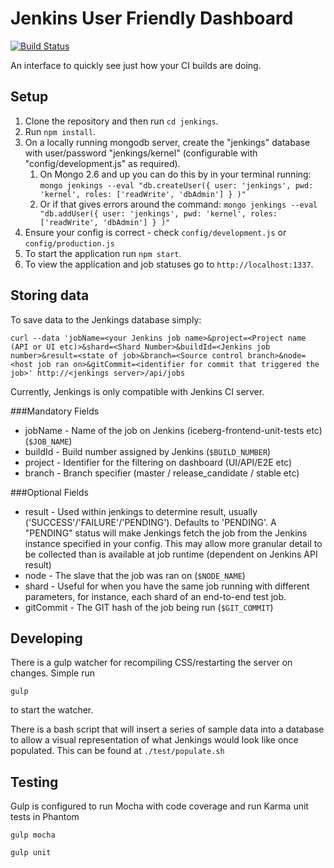 Jenkins User Friendly Dashboard
=======

[![Build Status](https://travis-ci.org/alexnaish/jenkings.svg?branch=master)](https://travis-ci.org/alexnaish/jenkings)


An interface to quickly see just how your CI builds are doing.


Setup
-----

1. Clone the repository and then run `cd jenkings`.
1. Run `npm install`.
1. On a locally running mongodb server, create the "jenkings" database with user/password "jenkings/kernel" (configurable with "config/development.js" as required).
	1. On Mongo 2.6 and up you can do this by in your terminal running: `mongo jenkings --eval "db.createUser({ user: 'jenkings', pwd: 'kernel', roles: ['readWrite', 'dbAdmin'] } )"`
	1. Or if that gives errors around the command: `mongo jenkings --eval "db.addUser({ user: 'jenkings', pwd: 'kernel', roles: ['readWrite', 'dbAdmin'] } )"`
1. Ensure your config is correct - check `config/development.js` or `config/production.js`
1. To start the application run `npm start`.
1. To view the application and job statuses go to `http://localhost:1337`.


Storing data
-----

To save data to the Jenkings database simply:

`
curl --data 'jobName=<your Jenkins job name>&project=<Project name (API or UI etc)>&shard=<Shard Number>&buildId=<Jenkins job number>&result=<state of job>&branch=<Source control branch>&node=<host job ran on>&gitCommit=<identifier for commit that triggered the job>' http://<jenkings server>/api/jobs
`

Currently, Jenkings is only compatible with Jenkins CI server.

###Mandatory Fields

* jobName - Name of the job on Jenkins (iceberg-frontend-unit-tests etc) (`$JOB_NAME`)
* buildId - Build number assigned by Jenkins (`$BUILD_NUMBER`)
* project - Identifier for the filtering on dashboard (UI/API/E2E etc)
* branch - Branch specifier (master / release_candidate / stable etc)

###Optional Fields

* result - Used within jenkings to determine result, usually ('SUCCESS'/'FAILURE'/'PENDING'). Defaults to 'PENDING'. A "PENDING" status will make Jenkings fetch the job from the Jenkins instance specified in your config. This may allow more granular detail to be collected than is available at job runtime (dependent on Jenkins API result)
* node - The slave that the job was ran on (`$NODE_NAME`)
* shard - Useful for when you have the same job running with different parameters, for instance, each shard of an end-to-end test job.
* gitCommit - The GIT hash of the job being run (`$GIT_COMMIT`)


Developing
-----
There is a gulp watcher for recompiling CSS/restarting the server on changes. Simple run

`
gulp
`

to start the watcher.

There is a bash script that will insert a series of sample data into a database to allow a visual representation of what Jenkings would look like once populated. This can be found at `./test/populate.sh`

Testing
-----

Gulp is configured to run Mocha with code coverage and run Karma unit tests in Phantom

`
gulp mocha
`

`
gulp unit
`
